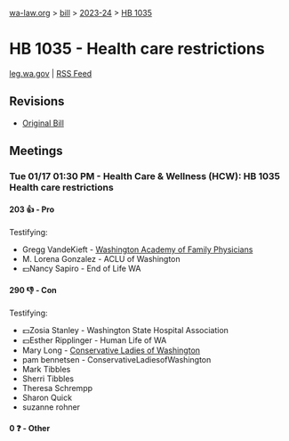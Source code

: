 [wa-law.org](/) > [bill](/bill/) > [2023-24](/bill/2023-24/) > [HB 1035](/bill/2023-24/hb/1035/)

# HB 1035 - Health care restrictions
[leg.wa.gov](https://app.leg.wa.gov/billsummary?BillNumber=1035&Year=2023&Initiative=false) | [RSS Feed](./rss.xml)

## Revisions
* [Original Bill](1/)

## Meetings
### Tue 01/17 01:30 PM - Health Care & Wellness (HCW): HB 1035 Health care restrictions
#### 203 👍 - Pro
Testifying:
* Gregg VandeKieft - [Washington Academy of Family Physicians](/org/washington_academy_of_family_physicians/)
* M. Lorena Gonzalez - ACLU of Washington
* 💵Nancy Sapiro - End of Life WA

#### 290 👎 - Con
Testifying:
* 💵Zosia Stanley - Washington State Hospital Association
* 💵Esther Ripplinger - Human Life of WA
* Mary Long - [Conservative Ladies of Washington](/org/conservative_ladies_of_washington/)
* pam bennetsen - ConservativeLadiesofWashington
* Mark Tibbles
* Sherri Tibbles
* Theresa Schrempp
* Sharon Quick
* suzanne rohner

#### 0 ❓ - Other
